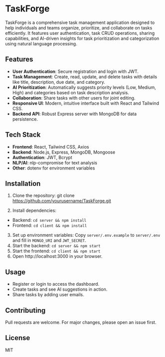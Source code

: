 # TaskForge

TaskForge is a comprehensive task management application designed to help individuals and teams organize, prioritize, and collaborate on tasks efficiently. It features user authentication, task CRUD operations, sharing capabilities, and AI-driven insights for task prioritization and categorization using natural language processing.

## Features

- **User Authentication**: Secure registration and login with JWT.
- **Task Management**: Create, read, update, and delete tasks with details like title, description, due date, and category.
- **AI Prioritization**: Automatically suggests priority levels (Low, Medium, High) and categories based on task description analysis.
- **Collaboration**: Share tasks with other users for joint editing.
- **Responsive UI**: Modern, intuitive interface built with React and Tailwind CSS.
- **Backend API**: Robust Express server with MongoDB for data persistence.

## Tech Stack

- **Frontend**: React, Tailwind CSS, Axios
- **Backend**: Node.js, Express, MongoDB, Mongoose
- **Authentication**: JWT, Bcrypt
- **NLP/AI**: nlp-compromise for text analysis
- **Other**: dotenv for environment variables

## Installation

1. Clone the repository:
git clone https://github.com/yourusername/TaskForge.git

2. Install dependencies:
- Backend: `cd server && npm install`
- Frontend: `cd client && npm install`
3. Set up environment variables: Copy `server/.env.example` to `server/.env` and fill in `MONGO_URI` and `JWT_SECRET`.
4. Start the backend: `cd server && npm start`
5. Start the frontend: `cd client && npm start`
6. Open http://localhost:3000 in your browser.

## Usage

- Register or login to access the dashboard.
- Create tasks and see AI suggestions in action.
- Share tasks by adding user emails.

## Contributing

Pull requests are welcome. For major changes, please open an issue first.

## License

MIT


